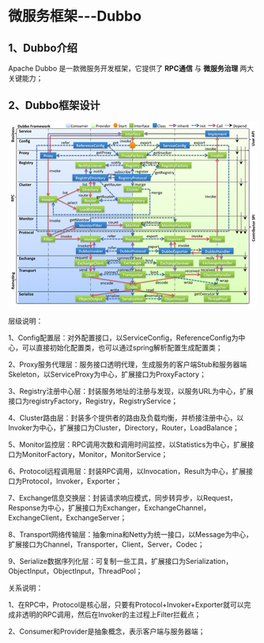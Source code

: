 # 微服务框架---Dubbo

## 1、Dubbo介绍

Apache Dubbo 是一款微服务开发框架，它提供了 **RPC通信** 与 **微服务治理** 两大关键能力；

## 2、Dubbo框架设计

![整体设计](./img/dubbo-framework.jpg)

层级说明：

1、Config配置层：对外配置接口，以ServiceConfig，ReferenceConfig为中心，可以直接初始化配置类，也可以通过spring解析配置生成配置类；

2、Proxy服务代理层：服务接口透明代理，生成服务的客户端Stub和服务器端Skeleton，以ServiceProxy为中心，扩展接口为ProxyFactory；

3、Registry注册中心层：封装服务地址的注册与发现，以服务URL为中心，扩展接口为registryFactory，Registry，RegistryService；

4、Cluster路由层：封装多个提供者的路由及负载均衡，并桥接注册中心，以Invoker为中心，扩展接口为Cluster，Directory，Router，LoadBalance；

5、Monitor监控层：RPC调用次数和调用时间监控，以Statistics为中心，扩展接口为MonitorFactory，Monitor，MonitorService；

6、Protocol远程调用层：封装RPC调用，以Invocation，Result为中心，扩展接口为Protocol，Invoker，Exporter；

7、Exchange信息交换层：封装请求响应模式，同步转异步，以Request，Response为中心，扩展接口为Exchanger，ExchangeChannel，ExchangeClient，ExchangeServer；

8、Transport网络传输层：抽象mina和Netty为统一接口，以Message为中心，扩展接口为Channel，Transporter，Client，Server，Codec；

9、Serialize数据序列化层：可复制一些工具，扩展接口为Serialization，ObjectInput，ObjectInput，ThreadPool；

关系说明：

1、在RPC中，Protocol是核心层，只要有Protocol+Invoker+Exporter就可以完成非透明的RPC调用，然后在Invoker的主过程上Filter拦截点；

2、Consumer和Provider是抽象概念，表示客户端与服务器端；